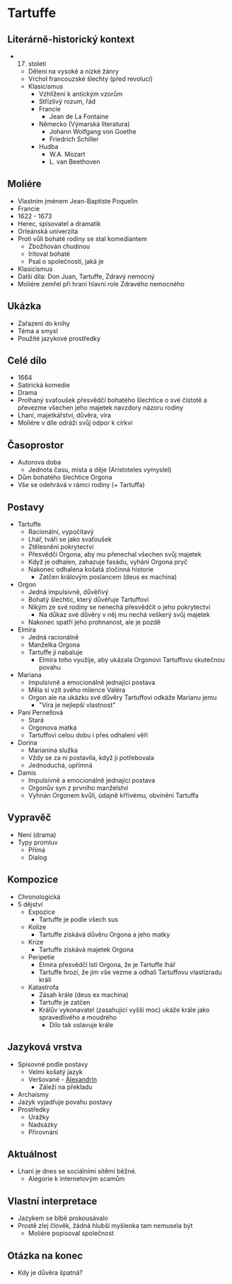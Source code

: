 # Tartuffe

## Literárně-historický kontext
- 17. století
    - Dělení na vysoké a nízké žánry
    - Vrchol francouzské šlechty (před revolucí)
    - Klasicismus
        - Vzhlížení k antickým vzorům
        - Střízlivý rozum, řád
        - Francie
            - Jean de La Fontaine
        - Německo (Výmarská literatura)
            - Johann Wolfgang von Goethe
            - Friedrich Schiller
        - Hudba
            - W.A. Mozart
            - L. van Beethoven

## Moliére
- Vlastním jménem Jean-Baptiste Poquelin
- Francie
- 1622 - 1673
- Herec, spisovatel a dramatik
- Orleánská univerzita
- Proti vůli bohaté rodiny se stal komediantem
    - Zbožňován chudinou
    - Iritoval bohaté
    - Psal o společnosti, jaká je
- Klasicismus
- Další díla: Don Juan, Tartuffe, Zdravý nemocný
- Moliére zemřel při hraní hlavní role Zdravého nemocného

## Ukázka
- Zařazení do knihy
- Téma a smysl
- Použité jazykové prostředky

## Celé dílo
- 1664
- Satirická komedie
- Drama
- Prolhaný svaťoušek přesvědčí bohatého šlechtice o své čistotě a převezme všechen jeho majetek navzdory názoru rodiny
- Lhaní, majetkářství, důvěra, víra
- Moliére v díle odráží svůj odpor k církvi

## Časoprostor
- Autorova doba
    - Jednota času, místa a děje (Aristoteles vymyslel)
- Dům bohatého šlechtice Orgona
- Vše se odehrává v rámci rodiny (+ Tartuffa)

## Postavy
- Tartuffe
    - Racionální, vypočítavý
    - Lhář, tváří se jako svaťoušek
    - Ztělesnění pokrytectví
    - Přesvědčí Orgona, aby mu přenechal všechen svůj majetek
    - Když je odhalen, zahazuje fasádu, vyhání Orgona pryč
    - Nakonec odhalena košatá zločinná historie
        - Zatčen královým poslancem (deus ex machina)
- Orgon
    - Jedná impulsivně, důvěřivý
    - Bohatý šlechtic, který důvěřuje Tartuffovi
    - Nikým ze své rodiny se nenechá přesvědčit o jeho pokrytectví
        - Na důkaz své důvěry v něj mu nechá veškerý svůj majetek
    - Nakonec spatří jeho prohnanost, ale je pozdě
- Elmíra
    - Jedná racionálně
    - Manželka Orgona
    - Tartuffe jí nabaluje
        - Elmíra toho využije, aby ukázala Orgonovi Tartuffovu skutečnou povahu
- Mariana
    - Impulsivně a emocionálně jednající postava
    - Měla si vzít svého milence Valéra
    - Orgon ale na ukázku své důvěry Tartuffovi odkáže Marianu jemu
        - "Víra je nejlepší vlastnost"
- Paní Pernellová
    - Stará
    - Orgonova matka
    - Tartuffovi celou dobu i přes odhalení věří
- Dorina
    - Marianina služka
    - Vždy se za ni postavila, když ji potřebovala
    - Jednoduchá, upřímná
- Damis 
    - Impulsivně a emocionálně jednající postava
    - Orgonův syn z prvního manželství 
    - Vyhnán Orgonem kvůli, údajně křřivému, obvinění Tartuffa

## Vypravěč
- Není (drama)
- Typy promluv
    - Přímá
    - Dialog

## Kompozice
- Chronologická
- 5 dějství
    - Expozice
        - Tartuffe je podle všech sus
    - Kolize
        - Tartuffe získává důvěru Orgona a jeho matky 
    - Krize
        - Tartuffe získává majetek Orgona
    - Peripetie
        - Elmíra přesvědčí lstí Orgona, že je Tartuffe lhář
        - Tartuffe hrozí, že jim vše vezme a odhalí Tartuffovu vlastizradu králi
    - Katastrofa
        - Zásah krále (deus ex machina)
        - Tartuffe je zatčen
        - Králův vykonavatel (zasahující vyšší moc) ukáže krále jako spravedlivého a moudrého
            - Dílo tak oslavuje krále

## Jazyková vrstva
- Spisovné podle postavy
    - Velmi košatý jazyk
    - Veršované - [Alexandrín](https://cs.wikipedia.org/wiki/Alexandr%C3%ADn)
      - Záleží na překladu
- Archaismy
- Jazyk vyjadřuje povahu postavy
- Prostředky
    - Urážky
    - Nadsázky
    - Přirovnání

## Aktuálnost
- Lhaní je dnes se sociálními sítěmi běžné.
    - Alegorie k internetovým scamům

## Vlastní interpretace
- Jazykem se blbě prokousávalo
- Prostě zlej člověk, žádná hlubší myšlenka tam nemusela být
    - Moliére popisoval společnost

## Otázka na konec
- Kdy je důvěra špatná?
